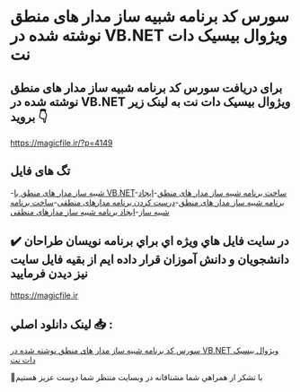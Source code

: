# سورس کد برنامه شبیه ساز مدار های منطق نوشته شده در VB.NET ویژوال بیسیک دات نت

## برای دریافت سورس کد برنامه شبیه ساز مدار های منطق نوشته شده در VB.NET ویژوال بیسیک دات نت به لینک زیر بروید 👇

https://magicfile.ir/?p=4149

## تگ های فایل

-[شبیه ساز مدار های منطق با VB.NET](https://magicfile.ir/product/%da%a9%d8%af-%d8%a8%d8%b1%d9%86%d8%a7%d9%85%d9%87-%d8%b4%d8%a8%db%8c%d9%87-%d8%b3%d8%a7%d8%b2-%d9%85%d8%af%d8%a7%d8%b1-%d9%87%d8%a7%db%8c-%d9%85%d9%86%d8%b7%d9%82-%d9%86%d9%88%d8%b4%d8%aa%d9%87-%d8%b4%d8%af%d9%87-vb-net/)-[ساخت برنامه شبیه ساز مدار های منطق](https://magicfile.ir/product/%da%a9%d8%af-%d8%a8%d8%b1%d9%86%d8%a7%d9%85%d9%87-%d8%b4%d8%a8%db%8c%d9%87-%d8%b3%d8%a7%d8%b2-%d9%85%d8%af%d8%a7%d8%b1-%d9%87%d8%a7%db%8c-%d9%85%d9%86%d8%b7%d9%82-%d9%86%d9%88%d8%b4%d8%aa%d9%87-%d8%b4%d8%af%d9%87-vb-net/)-[ایجاد برنامه شبیه ساز مدار های منطق](https://magicfile.ir/product/%da%a9%d8%af-%d8%a8%d8%b1%d9%86%d8%a7%d9%85%d9%87-%d8%b4%d8%a8%db%8c%d9%87-%d8%b3%d8%a7%d8%b2-%d9%85%d8%af%d8%a7%d8%b1-%d9%87%d8%a7%db%8c-%d9%85%d9%86%d8%b7%d9%82-%d9%86%d9%88%d8%b4%d8%aa%d9%87-%d8%b4%d8%af%d9%87-vb-net/)-[درست کردن برنامه مدارهای منطقی](https://magicfile.ir/product/%da%a9%d8%af-%d8%a8%d8%b1%d9%86%d8%a7%d9%85%d9%87-%d8%b4%d8%a8%db%8c%d9%87-%d8%b3%d8%a7%d8%b2-%d9%85%d8%af%d8%a7%d8%b1-%d9%87%d8%a7%db%8c-%d9%85%d9%86%d8%b7%d9%82-%d9%86%d9%88%d8%b4%d8%aa%d9%87-%d8%b4%d8%af%d9%87-vb-net/)-[ساخت برنامه شبیه ساز](https://magicfile.ir/product/%da%a9%d8%af-%d8%a8%d8%b1%d9%86%d8%a7%d9%85%d9%87-%d8%b4%d8%a8%db%8c%d9%87-%d8%b3%d8%a7%d8%b2-%d9%85%d8%af%d8%a7%d8%b1-%d9%87%d8%a7%db%8c-%d9%85%d9%86%d8%b7%d9%82-%d9%86%d9%88%d8%b4%d8%aa%d9%87-%d8%b4%d8%af%d9%87-vb-net/)-[ایجاد برنامه شبیه ساز مدارهای منظقی](https://magicfile.ir/product/%da%a9%d8%af-%d8%a8%d8%b1%d9%86%d8%a7%d9%85%d9%87-%d8%b4%d8%a8%db%8c%d9%87-%d8%b3%d8%a7%d8%b2-%d9%85%d8%af%d8%a7%d8%b1-%d9%87%d8%a7%db%8c-%d9%85%d9%86%d8%b7%d9%82-%d9%86%d9%88%d8%b4%d8%aa%d9%87-%d8%b4%d8%af%d9%87-vb-net/)

## ✔️ در سايت فايل هاي ويژه اي براي برنامه نويسان طراحان دانشجويان و دانش آموزان قرار داده ايم از بقيه فايل سايت نيز ديدن فرماييد

https://magicfile.ir


## لينک دانلود اصلي 📥 :

[سورس کد برنامه شبیه ساز مدار های منطق نوشته شده در VB.NET ویژوال بیسیک دات نت](https://magicfile.ir/product/%da%a9%d8%af-%d8%a8%d8%b1%d9%86%d8%a7%d9%85%d9%87-%d8%b4%d8%a8%db%8c%d9%87-%d8%b3%d8%a7%d8%b2-%d9%85%d8%af%d8%a7%d8%b1-%d9%87%d8%a7%db%8c-%d9%85%d9%86%d8%b7%d9%82-%d9%86%d9%88%d8%b4%d8%aa%d9%87-%d8%b4%d8%af%d9%87-vb-net/) 


🙏با تشکر از همراهي شما مشتاقانه در وبسایت منتظر شما دوست عزیز هستیم

